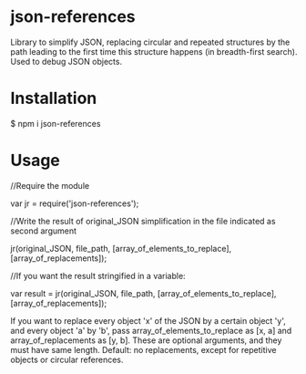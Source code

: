# json-references

Library to simplify JSON, replacing circular and repeated structures by the path leading to the first time this structure happens (in breadth-first search). Used to debug JSON objects.


# Installation

$ npm i json-references


# Usage 

//Require the module

var jr = require('json-references');

//Write the result of original_JSON simplification in the file indicated as second argument

jr(original_JSON, file_path, [array_of_elements_to_replace], [array_of_replacements]);

//If you want the result stringified in a variable:

var result = jr(original_JSON, file_path, [array_of_elements_to_replace], [array_of_replacements]);


If you want to replace every object 'x' of the JSON by a certain object 'y', and every object 'a' by 'b', pass array_of_elements_to_replace as [x, a] and array_of_replacements as [y, b]. These are optional arguments, and they must have same length. Default: no replacements, except for repetitive objects or circular references. 




